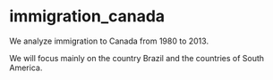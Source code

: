 # immigration_canada

We analyze immigration to Canada from 1980 to 2013.

We will focus mainly on the country Brazil and the countries of South America.

